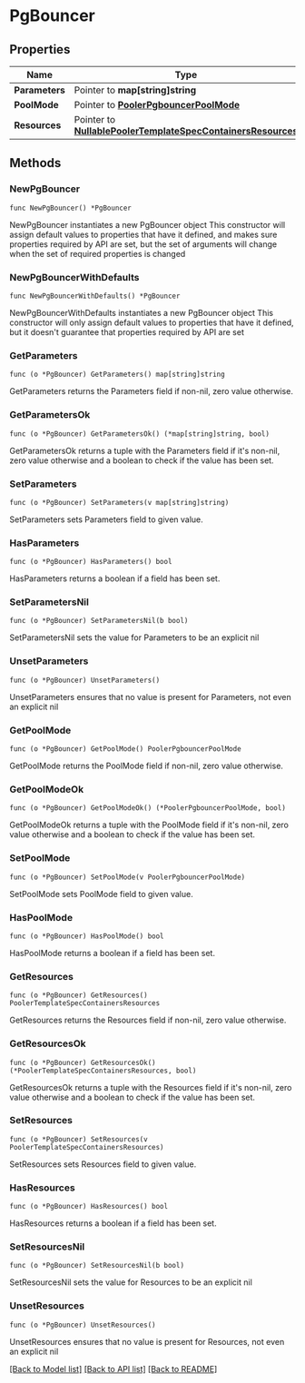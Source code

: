 # PgBouncer

## Properties

Name | Type | Description | Notes
------------ | ------------- | ------------- | -------------
**Parameters** | Pointer to **map[string]string** |  | [optional] 
**PoolMode** | Pointer to [**PoolerPgbouncerPoolMode**](PoolerPgbouncerPoolMode.md) |  | [optional] 
**Resources** | Pointer to [**NullablePoolerTemplateSpecContainersResources**](PoolerTemplateSpecContainersResources.md) |  | [optional] 

## Methods

### NewPgBouncer

`func NewPgBouncer() *PgBouncer`

NewPgBouncer instantiates a new PgBouncer object
This constructor will assign default values to properties that have it defined,
and makes sure properties required by API are set, but the set of arguments
will change when the set of required properties is changed

### NewPgBouncerWithDefaults

`func NewPgBouncerWithDefaults() *PgBouncer`

NewPgBouncerWithDefaults instantiates a new PgBouncer object
This constructor will only assign default values to properties that have it defined,
but it doesn't guarantee that properties required by API are set

### GetParameters

`func (o *PgBouncer) GetParameters() map[string]string`

GetParameters returns the Parameters field if non-nil, zero value otherwise.

### GetParametersOk

`func (o *PgBouncer) GetParametersOk() (*map[string]string, bool)`

GetParametersOk returns a tuple with the Parameters field if it's non-nil, zero value otherwise
and a boolean to check if the value has been set.

### SetParameters

`func (o *PgBouncer) SetParameters(v map[string]string)`

SetParameters sets Parameters field to given value.

### HasParameters

`func (o *PgBouncer) HasParameters() bool`

HasParameters returns a boolean if a field has been set.

### SetParametersNil

`func (o *PgBouncer) SetParametersNil(b bool)`

 SetParametersNil sets the value for Parameters to be an explicit nil

### UnsetParameters
`func (o *PgBouncer) UnsetParameters()`

UnsetParameters ensures that no value is present for Parameters, not even an explicit nil
### GetPoolMode

`func (o *PgBouncer) GetPoolMode() PoolerPgbouncerPoolMode`

GetPoolMode returns the PoolMode field if non-nil, zero value otherwise.

### GetPoolModeOk

`func (o *PgBouncer) GetPoolModeOk() (*PoolerPgbouncerPoolMode, bool)`

GetPoolModeOk returns a tuple with the PoolMode field if it's non-nil, zero value otherwise
and a boolean to check if the value has been set.

### SetPoolMode

`func (o *PgBouncer) SetPoolMode(v PoolerPgbouncerPoolMode)`

SetPoolMode sets PoolMode field to given value.

### HasPoolMode

`func (o *PgBouncer) HasPoolMode() bool`

HasPoolMode returns a boolean if a field has been set.

### GetResources

`func (o *PgBouncer) GetResources() PoolerTemplateSpecContainersResources`

GetResources returns the Resources field if non-nil, zero value otherwise.

### GetResourcesOk

`func (o *PgBouncer) GetResourcesOk() (*PoolerTemplateSpecContainersResources, bool)`

GetResourcesOk returns a tuple with the Resources field if it's non-nil, zero value otherwise
and a boolean to check if the value has been set.

### SetResources

`func (o *PgBouncer) SetResources(v PoolerTemplateSpecContainersResources)`

SetResources sets Resources field to given value.

### HasResources

`func (o *PgBouncer) HasResources() bool`

HasResources returns a boolean if a field has been set.

### SetResourcesNil

`func (o *PgBouncer) SetResourcesNil(b bool)`

 SetResourcesNil sets the value for Resources to be an explicit nil

### UnsetResources
`func (o *PgBouncer) UnsetResources()`

UnsetResources ensures that no value is present for Resources, not even an explicit nil

[[Back to Model list]](../README.md#documentation-for-models) [[Back to API list]](../README.md#documentation-for-api-endpoints) [[Back to README]](../README.md)


